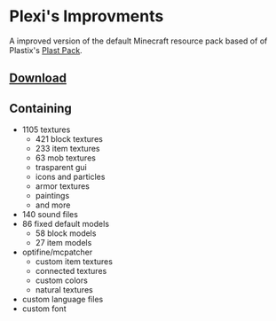Plexi's Improvments
==========

A improved version of the default Minecraft resource pack based of of Plastix's [Plast Pack](https://github.com/Plastix/Plast-Pack).



[Download](https://github.com/plexigras/plexis-improvments/archive/master.zip)
---

Containing
---
* 1105 textures
  * 421 block textures
  * 233 item textures
  * 63 mob textures
  * trasparent gui
  * icons and particles
  * armor textures
  * paintings
  * and more
* 140 sound files
* 86 fixed default models
  * 58 block models
  * 27 item models
* optifine/mcpatcher
  * custom item textures
  * connected textures
  * custom colors
  * natural textures
* custom language files
* custom font

